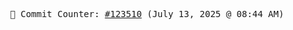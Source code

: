 <p align="center">
    <samp>
        📮 Commit Counter: <a href="https://github.com/Javascript-void0/Javascript-void0/commits/main">#123510</a> (July 13, 2025 @ 08:44 AM)
    </samp>
</p>